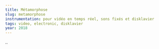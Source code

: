 ```yaml
---
title: Métamorphose
slug: metamorphose
instrumentation: pour vidéo en temps réel, sons fixés et disklavier
tags: video, electronic, disklavier
year: 2018
---
```


..